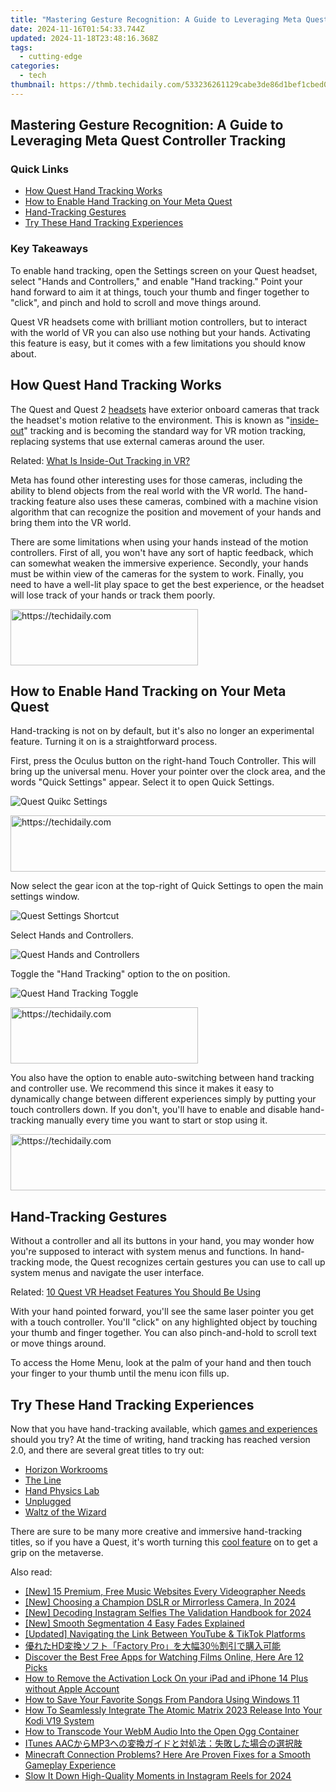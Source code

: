 ```yaml
---
title: "Mastering Gesture Recognition: A Guide to Leveraging Meta Quest Controller Tracking"
date: 2024-11-16T01:54:33.744Z
updated: 2024-11-18T23:48:16.368Z
tags:
  - cutting-edge
categories:
  - tech
thumbnail: https://thmb.techidaily.com/533236261129cabe3de86d1bef1cbed00a9ea2770d693fc8e5825a129a9010b9.JPG
---
```


## Mastering Gesture Recognition: A Guide to Leveraging Meta Quest Controller Tracking

### Quick Links

* [How Quest Hand Tracking Works](https://android-unlock.techidaily.com/how-to-show-wi-fi-password-on-htc-u23-pro-by-drfone-android/)
* [How to Enable Hand Tracking on Your Meta Quest](https://howto.techidaily.com/revolutionizing-portability-with-lenovos-x1-fold-notebook-a-detailed-analysis/)
* [Hand-Tracking Gestures](https://youtube-stream.techidaily.com/ios-excellence-seamless-youtube-video-upload-instructions-for-2024/)
* [Try These Hand Tracking Experiences](https://buynow-help.techidaily.com/top-recommended-netgear-router-models/)

### Key Takeaways

 To enable hand tracking, open the Settings screen on your Quest headset, select "Hands and Controllers," and enable "Hand tracking." Point your hand forward to aim it at things, touch your thumb and finger together to "click", and pinch and hold to scroll and move things around.

 Quest VR headsets come with brilliant motion controllers, but to interact with the world of VR you can also use nothing but your hands. Activating this feature is easy, but it comes with a few limitations you should know about.

##  How Quest Hand Tracking Works

 The Quest and Quest 2 [headsets](https://vp-tips.techidaily.com/visual-harmony-ios-and-macos-photoviewer-blend/) have exterior onboard cameras that track the headset's motion relative to the environment. This is known as "[inside-out](https://tech-savvy.techidaily.com/windows-10-visual-recall-a-step-by-step-screenshot-tutorial/)" tracking and is becoming the standard way for VR motion tracking, replacing systems that use external cameras around the user.

Related: [What Is Inside-Out Tracking in VR?](https://tech-savvy.techidaily.com/windows-10-visual-recall-a-step-by-step-screenshot-tutorial/) 

 Meta has found other interesting uses for those cameras, including the ability to blend objects from the real world with the VR world. The hand-tracking feature also uses these cameras, combined with a machine vision algorithm that can recognize the position and movement of your hands and bring them into the VR world.

 There are some limitations when using your hands instead of the motion controllers. First of all, you won't have any sort of haptic feedback, which can somewhat weaken the immersive experience. Secondly, your hands must be within view of the cameras for the system to work. Finally, you need to have a well-lit play space to get the best experience, or the headset will lose track of your hands or track them poorly.

<!-- affiliate ads begin -->
<a href="https://aligracehair.sjv.io/c/5597632/1885943/19272" target="_top" id="1885943">
  <img src="//a.impactradius-go.com/display-ad/19272-1885943" border="0" alt="https://techidaily.com" width="300" height="90"/>
</a>
<img height="0" width="0" src="https://aligracehair.sjv.io/i/5597632/1885943/19272" style="position:absolute;visibility:hidden;" border="0" />
<!-- affiliate ads end -->

##  How to Enable Hand Tracking on Your Meta Quest

 Hand-tracking is not on by default, but it's also no longer an experimental feature. Turning it on is a straightforward process.

 First, press the Oculus button on the right-hand Touch Controller. This will bring up the universal menu. Hover your pointer over the clock area, and the words "Quick Settings" appear. Select it to open Quick Settings.

![Quest Quikc Settings](https://static1.howtogeekimages.com/wordpress/wp-content/uploads/2022/09/1-9.png) 

<!-- affiliate ads begin -->
<a href="https://appsumo.8odi.net/c/5597632/1062447/7443" target="_top" id="1062447">
  <img src="//a.impactradius-go.com/display-ad/7443-1062447" border="0" alt="https://techidaily.com" width="600" height="90"/>
</a>
<img height="0" width="0" src="https://appsumo.8odi.net/i/5597632/1062447/7443" style="position:absolute;visibility:hidden;" border="0" />
<!-- affiliate ads end -->

 Now select the gear icon at the top-right of Quick Settings to open the main settings window.

![Quest Settings Shortcut](https://static1.howtogeekimages.com/wordpress/wp-content/uploads/2022/09/2-10.png) 

 Select Hands and Controllers.

![Quest Hands and Controllers](https://static1.howtogeekimages.com/wordpress/wp-content/uploads/2022/09/3-8.png) 

 Toggle the "Hand Tracking" option to the on position.

![Quest Hand Tracking Toggle](https://static1.howtogeekimages.com/wordpress/wp-content/uploads/2022/09/4-9.png) 

<!-- affiliate ads begin -->
<a href="https://aligracehair.sjv.io/c/5597632/1948891/19272" target="_top" id="1948891">
  <img src="//a.impactradius-go.com/display-ad/19272-1948891" border="0" alt="https://techidaily.com" width="300" height="90"/>
</a>
<img height="0" width="0" src="https://aligracehair.sjv.io/i/5597632/1948891/19272" style="position:absolute;visibility:hidden;" border="0" />
<!-- affiliate ads end -->

 You also have the option to enable auto-switching between hand tracking and controller use. We recommend this since it makes it easy to dynamically change between different experiences simply by putting your touch controllers down. If you don't, you'll have to enable and disable hand-tracking manually every time you want to start or stop using it.

<!-- affiliate ads begin -->
<a href="https://appsumo.8odi.net/c/5597632/2100530/7443" target="_top" id="2100530">
  <img src="//a.impactradius-go.com/display-ad/7443-2100530" border="0" alt="https://techidaily.com" width="728" height="90"/>
</a>
<img height="0" width="0" src="https://appsumo.8odi.net/i/5597632/2100530/7443" style="position:absolute;visibility:hidden;" border="0" />
<!-- affiliate ads end -->

##  Hand-Tracking Gestures

 Without a controller and all its buttons in your hand, you may wonder how you're supposed to interact with system menus and functions. In hand-tracking mode, the Quest recognizes certain gestures you can use to call up system menus and navigate the user interface.

Related: [10 Quest VR Headset Features You Should Be Using](https://instagram-video-files.techidaily.com/2024-approved-keep-it-flowing-repasting-content-on-ig/) 

 With your hand pointed forward, you'll see the same laser pointer you get with a touch controller. You'll "click" on any highlighted object by touching your thumb and finger together. You can also pinch-and-hold to scroll text or move things around.

 To access the Home Menu, look at the palm of your hand and then touch your finger to your thumb until the menu icon fills up.

##  Try These Hand Tracking Experiences

 Now that you have hand-tracking available, which [games and experiences](https://youtube-help.techidaily.com/2024-approved-gain-traction-on-youtube-surpass-10000-viewer-count-for-affiliate-rewards/) should you try? At the time of writing, hand tracking has reached version 2.0, and there are several great titles to try out:

* [Horizon Workrooms](https://www.oculus.com/experiences/quest/2514011888645651/)
* [The Line](https://www.oculus.com/experiences/quest/2685959161497510/)
* [Hand Physics Lab](https://www.oculus.com/experiences/quest/3392175350802835/)
* [Unplugged](https://www.oculus.com/experiences/quest/4714094898617280)
* [Waltz of the Wizard](https://www.oculus.com/experiences/quest/2280285932034855)

 There are sure to be many more creative and immersive hand-tracking titles, so if you have a Quest, it's worth turning this [cool feature](https://instagram-video-files.techidaily.com/2024-approved-keep-it-flowing-repasting-content-on-ig/) on to get a grip on the metaverse.

<ins class="adsbygoogle"
     style="display:block"
     data-ad-format="autorelaxed"
     data-ad-client="ca-pub-7571918770474297"
     data-ad-slot="1223367746"></ins>

<ins class="adsbygoogle"
     style="display:block"
     data-ad-client="ca-pub-7571918770474297"
     data-ad-slot="8358498916"
     data-ad-format="auto"
     data-full-width-responsive="true"></ins>

<span class="atpl-alsoreadstyle">Also read:</span>
<div><ul>
<li><a href="https://youtube-zero.techidaily.com/5-premium-free-music-websites-every-videographer-needs/"><u>[New] 15 Premium, Free Music Websites Every Videographer Needs</u></a></li>
<li><a href="https://facebook-video-footage.techidaily.com/new-choosing-a-champion-dslr-or-mirrorless-camera-in-2024/"><u>[New] Choosing a Champion DSLR or Mirrorless Camera, In 2024</u></a></li>
<li><a href="https://instagram-video-files.techidaily.com/new-decoding-instagram-selfies-the-validation-handbook-for-2024/"><u>[New] Decoding Instagram Selfies The Validation Handbook for 2024</u></a></li>
<li><a href="https://video-capture.techidaily.com/new-smooth-segmentation-4-easy-fades-explained/"><u>[New] Smooth Segmentation 4 Easy Fades Explained</u></a></li>
<li><a href="https://facebook-record-videos.techidaily.com/updated-navigating-the-link-between-youtube-and-tiktok-platforms/"><u>[Updated] Navigating the Link Between YouTube & TikTok Platforms</u></a></li>
<li><a href="https://tech-haven.techidaily.com/hdfactory-pro30/"><u>優れたHD変換ソフト「Factory Pro」を大幅30％割引で購入可能</u></a></li>
<li><a href="https://techno-recovery.techidaily.com/discover-the-best-free-apps-for-watching-films-online-here-are-12-picks/"><u>Discover the Best Free Apps for Watching Films Online, Here Are 12 Picks</u></a></li>
<li><a href="https://activate-lock.techidaily.com/how-to-remove-the-activation-lock-on-your-ipad-and-iphone-14-plus-without-apple-account-by-drfone-ios/"><u>How to Remove the Activation Lock On your iPad and iPhone 14 Plus without Apple Account</u></a></li>
<li><a href="https://tech-haven.techidaily.com/how-to-save-your-favorite-songs-from-pandora-using-windows-11/"><u>How to Save Your Favorite Songs From Pandora Using Windows 11</u></a></li>
<li><a href="https://tech-haven.techidaily.com/how-to-seamlessly-integrate-the-atomic-matrix-2023-release-into-your-kodi-v19-system/"><u>How To Seamlessly Integrate The Atomic Matrix 2023 Release Into Your Kodi V19 System</u></a></li>
<li><a href="https://tech-haven.techidaily.com/how-to-transcode-your-webm-audio-into-the-open-ogg-container/"><u>How to Transcode Your WebM Audio Into the Open Ogg Container</u></a></li>
<li><a href="https://tech-haven.techidaily.com/itunes-aacmp3/"><u>ITunes AACからMP3への変換ガイドと対処法：失敗した場合の選択肢</u></a></li>
<li><a href="https://win-blog.techidaily.com/1723001859828-minecraft-connection-problems-here-are-proven-fixes-for-a-smooth-gameplay-experience/"><u>Minecraft Connection Problems? Here Are Proven Fixes for a Smooth Gameplay Experience</u></a></li>
<li><a href="https://instagram-video-files.techidaily.com/slow-it-down-high-quality-moments-in-instagram-reels-for-2024/"><u>Slow It Down High-Quality Moments in Instagram Reels for 2024</u></a></li>
</ul></div>

